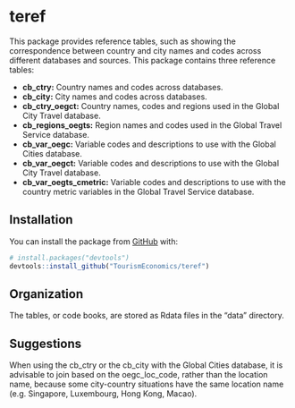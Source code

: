 
<!-- README.md is generated from README.Rmd. Please edit that file -->

# teref

<!-- badges: start -->

<!-- badges: end -->

This package provides reference tables, such as showing the
correspondence between country and city names and codes across different
databases and sources. This package contains three reference tables:

  - **cb\_ctry:** Country names and codes across databases.  
  - **cb\_city:** City names and codes across databases.
  - **cb\_ctry\_oegct:** Country names, codes and regions used in the
    Global City Travel database.
  - **cb\_regions\_oegts:** Region names and codes used in the Global
    Travel Service database.
  - **cb\_var\_oegc:** Variable codes and descriptions to use with the
    Global Cities database.
  - **cb\_var\_oegct:** Variable codes and descriptions to use with the
    Global City Travel database.
  - **cb\_var\_oegts\_cmetric:** Variable codes and descriptions to use
    with the country metric variables in the Global Travel Service
    database.

## Installation

You can install the package from [GitHub](https://github.com/) with:

``` r
# install.packages("devtools")
devtools::install_github("TourismEconomics/teref")
```

## Organization

The tables, or code books, are stored as Rdata files in the “data”
directory.

## Suggestions

When using the cb\_ctry or the cb\_city with the Global Cities database,
it is advisable to join based on the oegc\_loc\_code, rather than the
location name, because some city-country situations have the same
location name (e.g. Singapore, Luxembourg, Hong Kong, Macao).
